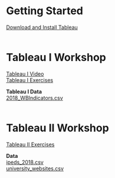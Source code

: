 # Getting Started
[Download and Install Tableau](download.md)  <br><br>


# Tableau I Workshop
[Tableau I Video](https://youtu.be/hsTm7w4FLhI)<br>
[Tableau I Exercises](TableauI_Exercises.pdf)

**Tableau I Data**<br>
[2018_WBIndicators.csv](2018_WBIndicators.csv)  <br><br>


# Tableau II Workshop
[Tableau II Exercises](TableauII_Exercises.pdf)

**Data**<br>
[ipeds_2018.csv](ipeds_2018.csv)<br>
[university_websites.csv](university_websites.csv)
